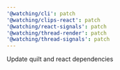 ```yaml
---
'@watching/cli': patch
'@watching/clips-react': patch
'@watching/react-signals': patch
'@watching/thread-render': patch
'@watching/thread-signals': patch
---
```


Update quilt and react dependencies
